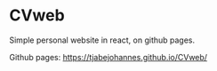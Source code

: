 # CVweb
Simple personal website in react, on github pages.

Github pages: https://tjabejohannes.github.io/CVweb/
